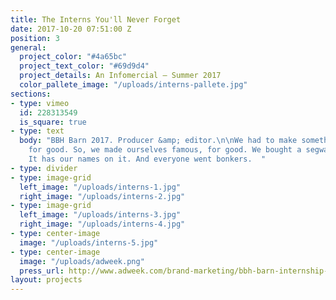 ```yaml
---
title: The Interns You'll Never Forget
date: 2017-10-20 07:51:00 Z
position: 3
general:
  project_color: "#4a65bc"
  project_text_color: "#69d9d4"
  project_details: An Infomercial – Summer 2017
  color_pallete_image: "/uploads/interns-pallete.jpg"
sections:
- type: vimeo
  id: 228313549
  is_square: true
- type: text
  body: "BBH Barn 2017. Producer &amp; editor.\n\nWe had to make something famous,
    for good. So, we made ourselves famous, for good. We bought a segway for the office.
    It has our names on it. And everyone went bonkers.  "
- type: divider
- type: image-grid
  left_image: "/uploads/interns-1.jpg"
  right_image: "/uploads/interns-2.jpg"
- type: image-grid
  left_image: "/uploads/interns-3.jpg"
  right_image: "/uploads/interns-4.jpg"  
- type: center-image
  image: "/uploads/interns-5.jpg"  
- type: center-image
  image: "/uploads/adweek.png"
  press_url: http://www.adweek.com/brand-marketing/bbh-barn-internship-segway
layout: projects
---
```


